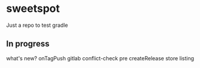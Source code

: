 # sweetspot
Just a repo to test gradle

## In progress
what's new?
onTagPush gitlab
conflict-check pre createRelease
store listing